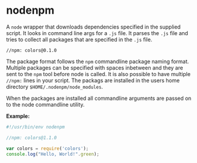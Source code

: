 # nodenpm
A ```node``` wrapper that downloads dependencies specified in the supplied script. It looks in
command line args for a ```.js``` file. It parses the ```.js``` file and tries to collect all packages
that are specified in the ```.js``` file.

```
//npm: colors@0.1.0
```

The package format follows the ```npm``` commandline package naming format. Multiple packages can
be specified with spaces inbetween and they are sent to the ```npm``` tool before node is called. It is also
possible to have multiple ```//npm:``` lines in your script. The packags are installed
in the users home directory ```$HOME/.nodenpm/node_modules```.

When the packages are installed all commandline arguments are passed on to the node commandline utility.

**Example:**
```javascript
#!/usr/bin/env nodenpm

//npm: colors@1.1.0

var colors = require('colors');
console.log("Hello, World!".green);
```
